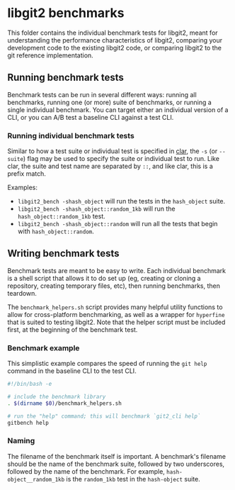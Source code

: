 # libgit2 benchmarks

This folder contains the individual benchmark tests for libgit2,
meant for understanding the performance characteristics of libgit2,
comparing your development code to the existing libgit2 code, or
comparing libgit2 to the git reference implementation.

## Running benchmark tests

Benchmark tests can be run in several different ways: running all
benchmarks, running one (or more) suite of benchmarks, or running a
single individual benchmark.  You can target either an individual
version of a CLI, or you can A/B test a baseline CLI against a test
CLI.

### Running individual benchmark tests

Similar to how a test suite or individual test is specified in
[clar](https://github.com/clar-test/clar), the `-s` (or `--suite`)
flag may be used to specify the suite or individual test to run.
Like clar, the suite and test name are separated by `::`, and like
clar, this is a prefix match.

Examples:
* `libgit2_bench -shash_object` will run the tests in the
  `hash_object` suite.
* `libgit2_bench -shash_object::random_1kb` will run the
  `hash_object::random_1kb` test.
* `libgit2_bench -shash_object::random` will run all the tests that
  begin with `hash_object::random`.

## Writing benchmark tests

Benchmark tests are meant to be easy to write.  Each individual
benchmark is a shell script that allows it to do set up (eg, creating
or cloning a repository, creating temporary files, etc), then running
benchmarks, then teardown.

The `benchmark_helpers.sh` script provides many helpful utility
functions to allow for cross-platform benchmarking, as well as a
wrapper for `hyperfine` that is suited to testing libgit2.
Note that the helper script must be included first, at the beginning
of the benchmark test.

### Benchmark example

This simplistic example compares the speed of running the `git help`
command in the baseline CLI to the test CLI.

```bash
#!/bin/bash -e

# include the benchmark library
. $(dirname $0)/benchmark_helpers.sh

# run the "help" command; this will benchmark `git2_cli help`
gitbench help
```

### Naming

The filename of the benchmark itself is important.  A benchmark's
filename should be the name of the benchmark suite, followed by two
underscores, followed by the name of the benchmark.  For example,
`hash-object__random_1kb` is the `random_1kb` test in the `hash-object`
suite.
